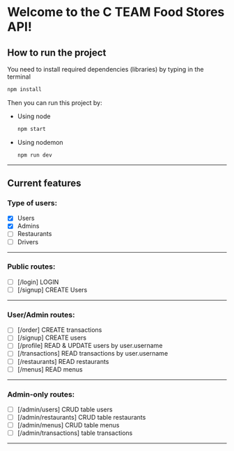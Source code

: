 # Welcome to the C TEAM Food Stores API!
## How to run the project
You need to install required dependencies (libraries) by typing in the terminal
```bash
npm install
```
Then you can run this project by:
- Using node
  ```bash
  npm start
  ```
- Using nodemon
  ```bash
  npm run dev
  ```
  
----------
  
  
## Current features

### Type of users:

- [x] Users
- [x] Admins
- [ ] Restaurants
- [ ] Drivers

----------

### Public routes:
- [ ] [/login] LOGIN
- [ ] [/signup] CREATE Users

----------

### User/Admin routes:

- [ ] [/order] CREATE transactions
- [ ] [/signup] CREATE users
- [ ] [/profile] READ & UPDATE users by user.username
- [ ] [/transactions] READ transactions by user.username
- [ ] [/restaurants] READ restaurants
- [ ] [/menus] READ menus

----------

### Admin-only routes:

- [ ] [/admin/users] CRUD table users
- [ ] [/admin/restaurants] CRUD table restaurants
- [ ] [/admin/menus] CRUD table menus
- [ ] [/admin/transactions] table transactions

----------
